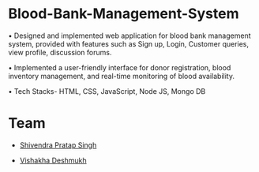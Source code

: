 # Blood-Bank-Management-System

• Designed and implemented web application for blood bank management system, provided with features such as
Sign up, Login, Customer queries, view profile, discussion forums.

• Implemented a user-friendly interface for donor registration, blood inventory management, and real-time
monitoring of blood availability.

• Tech Stacks- HTML, CSS, JavaScript, Node JS, Mongo DB

# Team
- [Shivendra Pratap Singh](https://github.com/i-m-shivendra)

- [Vishakha Deshmukh](https://github.com/Vishakhadeshmukh12) 
